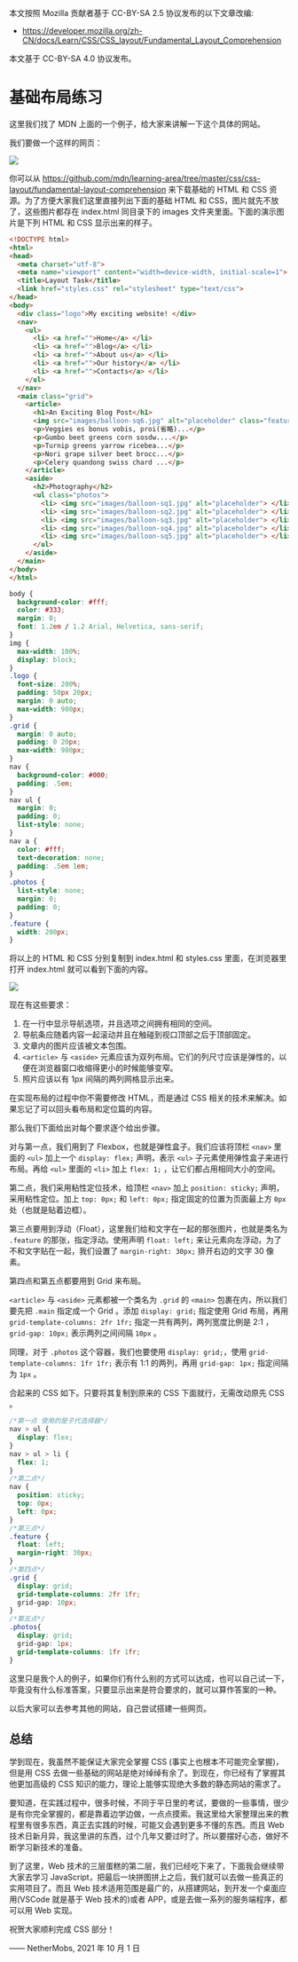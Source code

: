 本文按照 Mozilla 贡献者基于 CC-BY-SA 2.5 协议发布的以下文章改编:

- <https://developer.mozilla.org/zh-CN/docs/Learn/CSS/CSS_layout/Fundamental_Layout_Comprehension>

本文基于 CC-BY-SA 4.0 协议发布。

# 基础布局练习

这里我们找了 MDN 上面的一个例子，给大家来讲解一下这个具体的网站。

我们要做一个这样的网页：

![](4_layout-task-complete.png)

你可以从 <https://github.com/mdn/learning-area/tree/master/css/css-layout/fundamental-layout-comprehension> 来下载基础的 HTML 和 CSS 资源。为了方便大家我们这里直接列出下面的基础 HTML 和 CSS，图片就先不放了，这些图片都存在 index.html 同目录下的 images 文件夹里面。下面的演示图片是下列 HTML 和 CSS 显示出来的样子。

``` html
<!DOCTYPE html>
<html>
<head>
  <meta charset="utf-8">
  <meta name="viewport" content="width=device-width, initial-scale=1">
  <title>Layout Task</title>
  <link href="styles.css" rel="stylesheet" type="text/css">
</head>
<body>
  <div class="logo">My exciting website! </div>
  <nav>
    <ul>
      <li> <a href="">Home</a> </li>
      <li> <a href="">Blog</a> </li>
      <li> <a href="">About us</a> </li>
      <li> <a href="">Our history</a> </li>
      <li> <a href="">Contacts</a> </li>
    </ul>
  </nav>
  <main class="grid">
    <article>
      <h1>An Exciting Blog Post</h1>
      <img src="images/balloon-sq6.jpg" alt="placeholder" class="feature">
      <p>Veggies es bonus vobis, proi(省略)...</p>
      <p>Gumbo beet greens corn sosdw....</p>
      <p>Turnip greens yarrow ricebea...</p>
      <p>Nori grape silver beet brocc...</p>
      <p>Celery quandong swiss chard ...</p>
    </article>
    <aside>
      <h2>Photography</h2>
      <ul class="photos">
        <li> <img src="images/balloon-sq1.jpg" alt="placeholder"> </li>
        <li> <img src="images/balloon-sq2.jpg" alt="placeholder"> </li>
        <li> <img src="images/balloon-sq3.jpg" alt="placeholder"> </li>
        <li> <img src="images/balloon-sq4.jpg" alt="placeholder"> </li>
        <li> <img src="images/balloon-sq5.jpg" alt="placeholder"> </li>
      </ul>
    </aside>
  </main>
</body>
</html>
```

``` css
body {
  background-color: #fff;
  color: #333;
  margin: 0;
  font: 1.2em / 1.2 Arial, Helvetica, sans-serif;
}
img {
  max-width: 100%;
  display: block;
}
.logo {
  font-size: 200%;
  padding: 50px 20px;
  margin: 0 auto;
  max-width: 980px;
}
.grid {
  margin: 0 auto;
  padding: 0 20px;
  max-width: 980px;
}
nav {
  background-color: #000;
  padding: .5em;
}
nav ul {
  margin: 0;
  padding: 0;
  list-style: none;
}
nav a {
  color: #fff;
  text-decoration: none;
  padding: .5em 1em;
}
.photos {
  list-style: none;
  margin: 0;
  padding: 0;
}
.feature {
  width: 200px;
}
```

将以上的 HTML 和 CSS 分别复制到 index.html 和 styles.css 里面，在浏览器里打开 index.html 就可以看到下面的内容。

![](4_init.png)

现在有这些要求：


1. 在一行中显示导航选项，并且选项之间拥有相同的空间。
2. 导航条应随着内容一起滚动并且在触碰到视口顶部之后于顶部固定。
3. 文章内的图片应该被文本包围。
4. `<article>` 与 `<aside>` 元素应该为双列布局。它们的列尺寸应该是弹性的，以便在浏览器窗口收缩得更小的时候能够变窄。
5. 照片应该以有 1px 间隔的两列网格显示出来。

在实现布局的过程中你不需要修改 HTML，而是通过 CSS 相关的技术来解决。如果忘记了可以回头看布局和定位篇的内容。

那么我们下面给出对每个要求逐个给出步骤。

对与第一点，我们用到了 Flexbox，也就是弹性盒子。我们应该将顶栏 `<nav>` 里面的 `<ul>` 加上一个 `display: flex;` 声明，表示 `<ul>` 子元素使用弹性盒子来进行布局。再给 `<ul>` 里面的 `<li>` 加上 `flex: 1;` ，让它们都占用相同大小的空间。

第二点，我们采用粘性定位技术，给顶栏 `<nav>` 加上 `position: sticky;` 声明，采用粘性定位。加上 `top: 0px;` 和 `left: 0px;` 指定固定的位置为页面最上方 `0px` 处（也就是贴着边框）。

第三点要用到浮动（Float），这里我们给和文字在一起的那张图片，也就是类名为 `.feature` 的那张，指定浮动。使用声明 `float: left;` 来让元素向左浮动，为了不和文字贴在一起，我们设置了 `margin-right: 30px;` 排开右边的文字 30 像素。

第四点和第五点都要用到 Grid 来布局。

`<article>` 与 `<aside>` 元素都被一个类名为 `.grid` 的 `<main>` 包裹在内，所以我们要先把 `.main` 指定成一个 Grid 。添加 `display: grid;` 指定使用 Grid 布局，再用 `grid-template-columns: 2fr 1fr;` 指定一共有两列，两列宽度比例是 2:1 ，`grid-gap: 10px;` 表示两列之间间隔 `10px` 。

同理，对于 `.photos` 这个容器，我们也要使用 `display: grid;`，使用 `grid-template-columns: 1fr 1fr;` 表示有 1:1 的两列，再用 `grid-gap: 1px;` 指定间隔为 `1px` 。

合起来的 CSS 如下。只要将其复制到原来的 CSS 下面就行，无需改动原先 CSS 。

``` css
/*第一点 使用的是子代选择器*/
nav > ul {
  display: flex;
}
nav > ul > li {
  flex: 1;
}
/*第二点*/
nav {
  position: sticky;
  top: 0px;
  left: 0px;
}
/*第三点*/
.feature {
  float: left;
  margin-right: 30px;
}
/*第四点*/
.grid {
  display: grid;
  grid-template-columns: 2fr 1fr;
  grid-gap: 10px;
}
/*第五点*/
.photos{
  display: grid;
  grid-gap: 1px;
  grid-template-columns: 1fr 1fr;
}
```

这里只是我个人的例子，如果你们有什么别的方式可以达成，也可以自己试一下，毕竟没有什么标准答案，只要显示出来是符合要求的，就可以算作答案的一种。

以后大家可以去参考其他的网站，自己尝试搭建一些网页。

## 总结

学到现在，我虽然不能保证大家完全掌握 CSS (事实上也根本不可能完全掌握)，但是用 CSS 去做一些基础的网站是绝对绰绰有余了。到现在，你已经有了掌握其他更加高级的 CSS 知识的能力，理论上能够实现绝大多数的静态网站的需求了。

要知道，在实践过程中，很多时候，不同于平日里的考试，要做的一些事情，很少是有你完全掌握的，都是靠着边学边做，一点点摸索。我这里给大家整理出来的教程里有很多东西，真正去实践的时候，可能又会遇到更多不懂的东西。而且 Web 技术日新月异，我这里讲的东西，过个几年又要过时了。所以要摆好心态，做好不断学习新技术的准备。

到了这里，Web 技术的三层蛋糕的第二层，我们已经吃下来了，下面我会继续带大家去学习 JavaScript，把最后一块拼图拼上之后，我们就可以去做一些真正的实用项目了。而且 Web 技术适用范围是最广的，从搭建网站，到开发一个桌面应用(VSCode 就是基于 Web 技术的)或者 APP，或是去做一系列的服务端程序，都可以用 Web 实现。

祝贺大家顺利完成 CSS 部分！

—— NetherMobs, 2021 年 10 月 1 日
